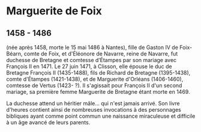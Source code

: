 # Marguerite de Foix

## 1458 - 1486

(née après 1458, morte le 15 mai 1486 à Nantes), fille de Gaston IV de Foix-Béarn, comte de Foix, et d'Éléonore de Navarre, reine de Navarre, fut duchesse de Bretagne et comtesse d’Étampes par son mariage avec François II en 1471.
Le 27 juin 1471, à Clisson, elle épouse le duc de Bretagne François II (1435-1488), fils de Richard de Bretagne (1395-1438), comte d'Étampes (1421-1438), et de Marguerite d'Orléans (1406-1460), comtesse de Vertus (1423- ?). Il s'agissait pour François II d'un second mariage, sa première femme Marguerite de Bretagne étant morte en 1469.

La duchesse attend un héritier mâle… qui n'est jamais arrivé. Son livre d'heures contient ainsi de nombreuses invocations à des personnages bibliques ayant comme point commun une naissance miraculeuse et difficile à un âge avancé de leurs parents.